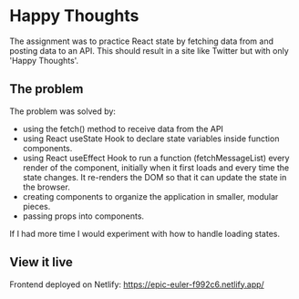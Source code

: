 # Happy Thoughts

The assignment was to practice React state by fetching data from and posting data to an API. This should result in a site like Twitter but with only 'Happy Thoughts'.

## The problem

The problem was solved by:
- using the fetch() method to receive data from the API
- using React useState Hook to declare state variables inside function components. 
- using React useEffect Hook to run a function (fetchMessageList) every render of the component, initially when it first loads and every time the state changes. It re-renders the DOM so that it can update the state in the browser.
- creating components to organize the application in smaller, modular pieces.
- passing props into components.

If I had more time I would experiment with how to handle loading states. 

## View it live

Frontend deployed on Netlify:
https://epic-euler-f992c6.netlify.app/
